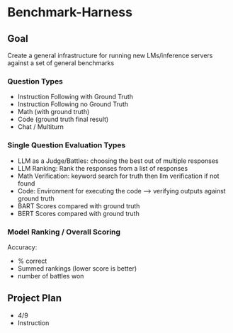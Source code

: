 # Benchmark-Harness

## Goal
Create a general infrastructure for running new LMs/inference servers against a set of general benchmarks

### Question Types
- Instruction Following with Ground Truth
- Instruction Following no Ground Truth
- Math (with ground truth)
- Code (ground truth final result)
- Chat / Multiturn

### Single Question Evaluation Types
- LLM as a Judge/Battles: choosing the best out of multiple responses
- LLM Ranking: Rank the responses from a list of responses
- Math Verification: keyword search for truth then llm verification if not found
- Code: Environment for executing the code --> verifying outputs against ground truth
- BART Scores compared with ground truth
- BERT Scores compared with ground truth

### Model Ranking / Overall Scoring
Accuracy:
- % correct
- Summed rankings (lower score is better)
- number of battles won


## Project Plan
- 4/9
- Instruction
